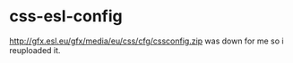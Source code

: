 # css-esl-config
http://gfx.esl.eu/gfx/media/eu/css/cfg/cssconfig.zip was down for me so i reuploaded it.

